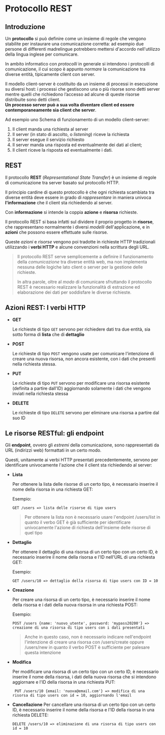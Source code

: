 # Protocollo REST

## Introduzione

<!--
TODO: cos'è un protocollo, come viene usato per la comunicazione tra client & server, che tipo di tecnologia usa, il ruolo dei verbi HTTP (get, post, put,), le convenzioni, cos'è una risorsa
-->

Un **protocollo** si può definire come un insieme di regole che vengono stabilite per instaurare una comunicazione corretta: ad esempio due persone di differenti madrelingue potrebbero mettersi d'accordo nell'utilizzo della lingua inglese per comunicare.
 
In ambito informatico con _protocolli_ in generale si intendono i protocolli di comunicazione, il cui scopo è appunto _normare_ la comunicazione tra diverse entità, tipicamente client con server. 
 
Il modello client-server è costituito da un insieme di processi in esecuzione su diversi host: i processi che gestiscono una o più risorse sono detti server mentre quelli che richiedono l’accesso ad alcune di queste risorse distribuite sono detti client.  
**Un processo server può a sua volta diventare client ed essere contemporaneamente sia client che server**.


Ad esempio uno Schema di funzionamento di un modello client-server:
1.	Il client manda una richiesta al server
2.	Il server (in stato di ascolto, o _listening_) riceve la richiesta
3.	Il server esegue il servizio richiesto
4.	Il server manda una risposta ed eventualmente dei dati al client;
5.	Il client riceve la risposta ed eventualmente i dati. 

## REST

Il protocollo **REST** (_Representational State Transfer_) è un insieme di regole di comunicazione tra server basato sul protocollo HTTP.

Il principio cardine di questo protocollo è che ogni richiesta scambiata tra diverse entità deve essere in grado di _rappresentare_ in maniera univoca **l'informazione** che il client sta richiedendo al server.

Con **informazione** si intende la coppia **azione** e **risorsa** richieste.

Il protocollo REST si basa infatti sul dividere il proprio progetto in **risorse**, che rappresentano normalmente i diversi _modelli_ dell'applicazione, e in **azioni** che possono essere effettuate sulle risorse.  

Queste _azioni_ e _risorse_ vengono poi tradotte in richieste HTTP tradizionali utilizzando i **verbi HTTP** e alcune convenzioni nella scrittura degli URL.  

> Il protocollo REST serve semplicemente a definire il funzionamento della _comunicazione_ tra diverse entità web, ma non implementa nessuna delle logiche lato client o server per la gestione delle richieste. 
>
> In altra parole, oltre al _modo_ di comunicare sfruttando il protocollo REST è necessario realizzare la funzionalità di estrazione ed elaborazione dei dati per soddisfare le diverse richieste.

## Azioni REST: I verbi HTTP

* **GET**

    Le richieste di tipo `GET` servono per richiedere dati tra due entità, sia sotto forma di **lista** che di **dettaglio**

* **POST**

    Le richieste di tipo `POST` vengono usate per comunicare l'intenzione di creare una nuova risorsa, non ancora esistente, con i dati che presenti nella richiesta stessa. 

* **PUT**

    Le richieste di tipo `PUT` servono per modificare una risorsa esistente (definita a partire dall'ID) aggiornando solamente i dati che vengono inviati nella richiesta stessa

* **DELETE**

    Le richieste di tipo `DELETE` servono per eliminare una risorsa a partire dal suo ID

## Le risorse RESTful: gli endpoint

Gli **endpoint**, ovvero gli _estremi_ della comunicazione, sono rappresentati da URL (indirizzi web) formattati in un certo modo. 

Questi, unitamente ai verbi HTTP presentati precedentemente, servono per identificare univocamente l'azione che il client sta richiedendo al server:

* **Lista**

    Per ottenere la lista delle risorse di un certo tipo, è necessario inserire il nome della risorsa in una richiesta GET:

    Esempio:

    ```
    GET /users => lista delle risorse di tipo users 
    ```

    > Per ottenere la lista non è necessario usare l'endpoint /users/list in quanto il verbo GET è già sufficiente per identificare univocamente l'azione di richiesta dell'insieme delle risorse di quel tipo

* **Dettaglio**

    Per ottenere il dettaglio di una risorsa di un certo tipo con un certo ID, è necessario inserire il nome della risorsa e l'ID nell'URL di una richiesta GET:

    Esempio:

    ```
    GET /users/10 => dettaglio della risorsa di tipo users con ID = 10
    ```

* **Creazione**

    Per creare una risorsa di un certo tipo, è necessario inserire il nome della risorsa e i dati della nuova risorsa in una richiesta POST:

    Esempio:

    ```
    POST /users {name: 'nuovo_utente', password: 'mypass20200'} => creazione di una risorsa di tipo users con i dati presentati
    ```

    > Anche in questo caso, non è necessario indicare nell'endpoint l'intenzione di creare una risorsa con /users/create oppure /users/new in quanto il verbo POST è sufficiente per palesare questa intenzione

* **Modifica**

    Per modificare una risorsa di un certo tipo con un certo ID, è necessario inserire il nome della risorsa, i dati della nuova risorsa che si intendono aggiornare e l'ID della risorsa in una richiesta PUT:

    ```
     PUT /users/10 {email: 'nuova@email.com'} => modifica di una risorsa di tipo users con id = 10, aggiornando l'email
    ```

* **Cancellazione**
    Per cancellare una risorsa di un certo tipo con un certo ID, è necessario inserire il nome della risorsa e l'ID della risorsa in una richiesta DELETE:

    ```
    DELETE /users/10 => eliminazione di una risorsa di tipo users con id = 10
    ```
